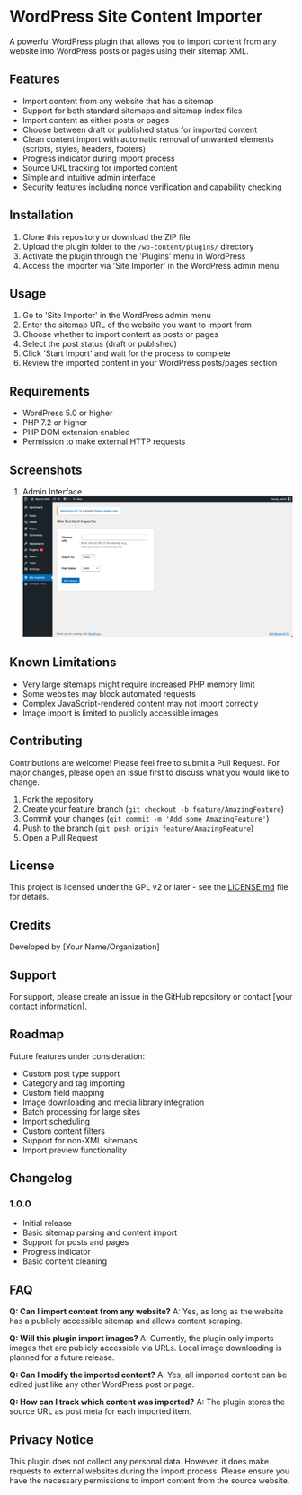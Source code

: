 # WordPress Site Content Importer

A powerful WordPress plugin that allows you to import content from any website into WordPress posts or pages using their sitemap XML.

## Features

- Import content from any website that has a sitemap
- Support for both standard sitemaps and sitemap index files
- Import content as either posts or pages
- Choose between draft or published status for imported content
- Clean content import with automatic removal of unwanted elements (scripts, styles, headers, footers)
- Progress indicator during import process
- Source URL tracking for imported content
- Simple and intuitive admin interface
- Security features including nonce verification and capability checking

## Installation

1. Clone this repository or download the ZIP file
2. Upload the plugin folder to the `/wp-content/plugins/` directory
3. Activate the plugin through the 'Plugins' menu in WordPress
4. Access the importer via 'Site Importer' in the WordPress admin menu

## Usage

1. Go to 'Site Importer' in the WordPress admin menu
2. Enter the sitemap URL of the website you want to import from
3. Choose whether to import content as posts or pages
4. Select the post status (draft or published)
5. Click 'Start Import' and wait for the process to complete
6. Review the imported content in your WordPress posts/pages section

## Requirements

- WordPress 5.0 or higher
- PHP 7.2 or higher
- PHP DOM extension enabled
- Permission to make external HTTP requests

## Screenshots

1. Admin Interface
   ![Admin Interface](screenshots/admin-interface.png)


## Known Limitations

- Very large sitemaps might require increased PHP memory limit
- Some websites may block automated requests
- Complex JavaScript-rendered content may not import correctly
- Image import is limited to publicly accessible images

## Contributing

Contributions are welcome! Please feel free to submit a Pull Request. For major changes, please open an issue first to discuss what you would like to change.

1. Fork the repository
2. Create your feature branch (`git checkout -b feature/AmazingFeature`)
3. Commit your changes (`git commit -m 'Add some AmazingFeature'`)
4. Push to the branch (`git push origin feature/AmazingFeature`)
5. Open a Pull Request

## License

This project is licensed under the GPL v2 or later - see the [LICENSE.md](LICENSE.md) file for details.

## Credits

Developed by [Your Name/Organization]

## Support

For support, please create an issue in the GitHub repository or contact [your contact information].

## Roadmap

Future features under consideration:

- Custom post type support
- Category and tag importing
- Custom field mapping
- Image downloading and media library integration
- Batch processing for large sites
- Import scheduling
- Custom content filters
- Support for non-XML sitemaps
- Import preview functionality

## Changelog

### 1.0.0
- Initial release
- Basic sitemap parsing and content import
- Support for posts and pages
- Progress indicator
- Basic content cleaning

## FAQ

**Q: Can I import content from any website?**
A: Yes, as long as the website has a publicly accessible sitemap and allows content scraping.

**Q: Will this plugin import images?**
A: Currently, the plugin only imports images that are publicly accessible via URLs. Local image downloading is planned for a future release.

**Q: Can I modify the imported content?**
A: Yes, all imported content can be edited just like any other WordPress post or page.

**Q: How can I track which content was imported?**
A: The plugin stores the source URL as post meta for each imported item.

## Privacy Notice

This plugin does not collect any personal data. However, it does make requests to external websites during the import process. Please ensure you have the necessary permissions to import content from the source website.